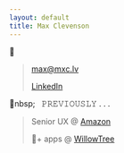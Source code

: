 ```yaml
---
layout: default
title: Max Clevenson
---
```


💬

> [&#109;&#097;&#120;&#064;&#109;&#120;&#099;&#046;&#108;&#118;](mailto:&#109;&#097;&#120;&#064;&#109;&#120;&#099;&#046;&#108;&#118;?subject=Hello%20from%20mxc.lv) 
> 
> [LinkedIn](https://www.linkedin.com/in/maxclevenson/)

🎺nbsp;&nbsp;&nbsp;&nbsp;𝙿𝚁𝙴𝚅𝙸𝙾𝚄𝚂𝙻𝚈 . . .

> Senior UX @ [Amazon](https://advertising.amazon.com)
> 
> 💯+ apps @ [WillowTree](https://willowtreeapps.com/portfolio)
